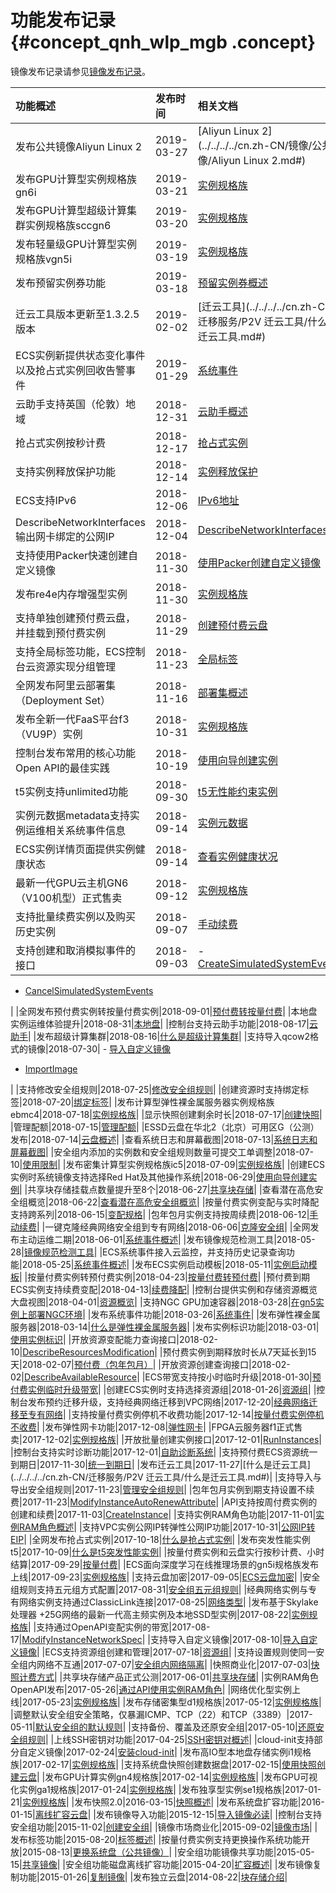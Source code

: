 # 功能发布记录 {#concept_qnh_wlp_mgb .concept}

镜像发布记录请参见[镜像发布记录](../../../../cn.zh-CN/镜像/公共镜像/镜像发布记录.md#)。

|功能概述|发布时间|相关文档|
|:---|:---|:---|
|发布公共镜像Aliyun Linux 2|2019-03-27|[Aliyun Linux 2](../../../../cn.zh-CN/镜像/公共镜像/Aliyun Linux 2.md#)|
|发布GPU计算型实例规格族gn6i|2019-03-21|[实例规格族](../../../../cn.zh-CN/实例/选择实例规格/实例规格族汇总.md#)|
|发布GPU计算型超级计算集群实例规格族sccgn6|2019-03-20|[实例规格族](../../../../cn.zh-CN/实例/选择实例规格/实例规格族汇总.md#)|
|发布轻量级GPU计算型实例规格族vgn5i|2019-03-19|[实例规格族](../../../../cn.zh-CN/实例/选择实例规格/实例规格族汇总.md#)|
|发布预留实例券功能|2019-03-18|[预留实例券概述](../../../../cn.zh-CN/实例/选择实例购买方式/预留实例券/预留实例券概述.md#)|
|迁云工具版本更新至1.3.2.5版本|2019-02-02|[迁云工具](../../../../cn.zh-CN/迁移服务/P2V 迁云工具/什么是迁云工具.md#)|
|ECS实例新提供状态变化事件以及抢占式实例回收告警事件|2019-01-29|[系统事件](../../../../cn.zh-CN/部署与运维/系统事件/系统事件概述.md#)|
|云助手支持英国（伦敦）地域|2018-12-31|[云助手概述](../../../../cn.zh-CN/部署与运维/云助手/云助手概述.md#)|
|抢占式实例按秒计费|2018-12-17|[抢占式实例](../../../../cn.zh-CN/实例/选择实例购买方式/抢占式实例/什么是抢占式实例.md#)|
|支持实例释放保护功能|2018-12-14|[实例释放保护](../../../../cn.zh-CN/实例/管理实例/开启实例释放保护.md#)|
|ECS支持IPv6|2018-12-06|[IPv6地址](../../../../cn.zh-CN/网络/实例IP地址介绍/IPv6地址.md#)|
|DescribeNetworkInterfaces输出网卡绑定的公网IP|2018-12-04|[DescribeNetworkInterfaces](../../../../cn.zh-CN/API参考/弹性网卡/DescribeNetworkInterfaces.md#)|
|支持使用Packer快速创建自定义镜像|2018-11-30|[使用Packer创建自定义镜像](../../../../cn.zh-CN/镜像/自定义镜像/创建自定义镜像/使用Packer创建自定义镜像.md#)|
|发布re4e内存增强型实例|2018-11-30|[实例规格族](../../../../cn.zh-CN/实例/选择实例规格/实例规格族汇总.md#)|
|支持单独创建预付费云盘，并挂载到预付费实例|2018-11-29|[创建预付费云盘](../../../../cn.zh-CN/块存储/云盘/创建云盘/创建预付费云盘.md#)|
|支持全局标签功能，ECS控制台云资源实现分组管理|2018-11-23|[全局标签](../../../../cn.zh-CN/标签与资源/全局标签实践.md#)|
|全网发布阿里云部署集（Deployment Set）|2018-11-16|[部署集概述](../../../../cn.zh-CN/部署与运维/部署集/部署集概述.md#)|
|发布全新一代FaaS平台f3（VU9P）实例|2018-10-31|[实例规格族](../../../../cn.zh-CN/实例/选择实例规格/实例规格族汇总.md#)|
|控制台发布常用的核心功能Open API的最佳实践|2018-10-19|[使用向导创建实例](../../../../cn.zh-CN/实例/创建实例/使用向导创建实例.md#)|
|t5实例支持unlimited功能|2018-09-30|[t5无性能约束实例](cn.zh-CN/实例/选择实例规格/突发型/t5无性能约束实例.md#)|
|实例元数据metadata支持实例运维相关系统事件信息|2018-09-14|[实例元数据](../../../../cn.zh-CN/实例/管理实例/使用实例元数据/什么是实例元数据.md#)|
|ECS实例详情页面提供实例健康状态|2018-09-14|[查看实例健康状况](../../../../cn.zh-CN/部署与运维/监控实例状态/查看实例健康状况.md#)|
|最新一代GPU云主机GN6（V100机型）正式售卖|2018-09-12|[实例规格族](../../../../cn.zh-CN/实例/选择实例规格/实例规格族汇总.md#)|
|支持批量续费实例以及购买历史实例|2018-09-07|[手动续费](../../../../cn.zh-CN/产品定价/续费实例/手动续费.md#)|
|支持创建和取消模拟事件的接口|2018-09-03| -   [CreateSimulatedSystemEvents](../../../../cn.zh-CN/API参考/系统事件/CreateSimulatedSystemEvents.md#)
-   [CancelSimulatedSystemEvents](../../../../cn.zh-CN/API参考/系统事件/CancelSimulatedSystemEvents.md#)

 |
|全网发布预付费实例转按量付费实例|2018-09-01|[预付费转按量付费](../../../../cn.zh-CN/产品定价/预付费转按量付费.md#)|
|本地盘实例运维体验提升|2018-08-31|[本地盘](../../../../cn.zh-CN/块存储/本地盘.md#)|
|控制台支持云助手功能|2018-08-17|[云助手](../../../../cn.zh-CN/部署与运维/云助手/云助手概述.md#)|
|发布超级计算集群|2018-08-16|[什么是超级计算集群](../../../../cn.zh-CN/实例/选择实例规格/超级计算集群（SCC）/什么是超级计算集群.md#)|
|支持导入qcow2格式的镜像|2018-07-30| -   [导入自定义镜像](../../../../cn.zh-CN/镜像/自定义镜像/导入镜像/导入自定义镜像.md#)
-   [ImportImage](../../../../cn.zh-CN/API参考/镜像/ImportImage.md#)

 |
|支持修改安全组规则|2018-07-25|[修改安全组规则](../../../../cn.zh-CN/安全/安全组/管理安全组规则.md#)|
|创建资源时支持绑定标签|2018-07-20|[绑定标签](../../../../cn.zh-CN/标签与资源/标签/绑定标签.md#)|
|发布计算型弹性裸金属服务器实例规格族ebmc4|2018-07-18|[实例规格族](../../../../cn.zh-CN/实例/选择实例规格/实例规格族汇总.md#)|
|显示快照创建剩余时长|2018-07-17|[创建快照](../../../../cn.zh-CN/快照/使用快照/创建快照.md#)|
|管理配额|2018-07-15|[管理配额](../../../../cn.zh-CN/标签与资源/管理配额.md#)|
|ESSD云盘在华北2（北京）可用区G（公测）发布|2018-07-14|[云盘概述](../../../../cn.zh-CN/块存储/云盘/云盘概述.md#)|
|查看系统日志和屏幕截图|2018-07-13|[系统日志和屏幕截图](../../../../cn.zh-CN/部署与运维/查询操作故障/系统日志和屏幕截图.md#)|
|安全组内添加的实例数和安全组规则数量可提交工单调整|2018-07-10|[使用限制](cn.zh-CN/产品简介/使用限制.md#)|
|发布密集计算型实例规格族ic5|2018-07-09|[实例规格族](../../../../cn.zh-CN/实例/选择实例规格/实例规格族汇总.md#)|
|创建ECS实例时系统镜像支持选择Red Hat及其他操作系统|2018-06-29|[使用向导创建实例](../../../../cn.zh-CN/实例/创建实例/使用向导创建实例.md#)|
|共享块存储挂载点数量提升至8个|2018-06-27|[共享块存储](../../../../cn.zh-CN/块存储/共享块存储.md#)|
|查看潜在高危安全组概览|2018-06-22|[查看潜在高危安全组概览](../../../../cn.zh-CN/最佳实践/安全/查看潜在高危安全组概览.md#)|
|按量付费实例变配与实时降配支持跨系列|2018-06-15|[变配规格](../../../../cn.zh-CN/实例/升降配实例/支持变配的实例规格.md#)|
|包年包月实例支持按周续费|2018-06-12|[手动续费](../../../../cn.zh-CN/产品定价/续费实例/手动续费.md#)|
|一键克隆经典网络安全组到专有网络|2018-06-06|[克隆安全组](../../../../cn.zh-CN/安全/安全组/管理安全组.md#section_imc_xwy_lgb)|
|全网发布主动运维二期|2018-06-01|[系统事件概述](../../../../cn.zh-CN/部署与运维/系统事件/系统事件概述.md#)|
|发布镜像规范检测工具|2018-05-28|[镜像规范检测工具](../../../../cn.zh-CN/镜像/自定义镜像/导入镜像/镜像规范检测工具.md#)|
|ECS系统事件接入云监控，并支持历史记录查询功能|2018-05-25|[系统事件概述](../../../../cn.zh-CN/部署与运维/系统事件/系统事件概述.md#)|
|发布ECS实例启动模板|2018-05-11|[实例启动模板](../../../../cn.zh-CN/实例/管理实例/管理实例启动模板/创建实例启动模板.md#)|
|按量付费实例转预付费实例|2018-04-23|[按量付费转预付费](../../../../cn.zh-CN/产品定价/按量付费转预付费.md#)|
|预付费到期ECS实例支持续费变配|2018-04-13|[续费降配](../../../../cn.zh-CN/产品定价/续费实例/续费降配.md#)|
|控制台提供实例和存储资源概览大盘视图|2018-04-01|[资源概览](https://yq.aliyun.com/articles/552809)|
|支持NGC GPU加速容器|2018-03-28|[在gn5实例上部署NGC环境](../../../../cn.zh-CN/实例/选择实例规格/GPU计算型/在gn5实例上部署NGC环境.md#)|
|发布系统事件功能|2018-03-26|[系统事件](../../../../cn.zh-CN/部署与运维/系统事件/系统事件概述.md#)|
|发布弹性裸金属服务器|2018-03-14|[什么是弹性裸金属服务器](../../../../cn.zh-CN/实例/选择实例规格/弹性裸金属服务器（神龙）/什么是弹性裸金属服务器.md#)|
|发布实例标识功能|2018-03-01|[使用实例标识](../../../../cn.zh-CN/实例/管理实例/使用实例标识.md#)|
|开放资源变配能力查询接口|2018-02-10|[DescribeResourcesModification](../../../../cn.zh-CN/API参考/地域/DescribeResourcesModification.md#)|
|预付费实例到期释放时长从7天延长到15天|2018-02-07|[预付费（包年包月）](../../../../cn.zh-CN/产品定价/预付费（包年包月）.md#)|
|开放资源创建查询接口|2018-02-02|[DescribeAvailableResource](../../../../cn.zh-CN/API参考/地域/DescribeAvailableResource.md#)|
|ECS带宽支持按小时临时升级|2018-01-30|[预付费实例临时升级带宽](../../../../cn.zh-CN/实例/升降配实例/升配预付费实例/预付费实例临时升级带宽.md#)|
|创建ECS实例时支持选择资源组|2018-01-26|[资源组](../../../../cn.zh-CN/标签与资源/资源组.md#)|
|控制台发布预约迁移升级，支持经典网络迁移到VPC网络|2017-12-20|[经典网络迁移至专有网络](../../../../cn.zh-CN/网络/经典网络迁移至专有网络.md#)|
|支持按量付费实例停机不收费功能|2017-12-14|[按量付费实例停机不收费](../../../../cn.zh-CN/产品定价/按量付费实例停机不收费.md#)|
|发布弹性网卡功能|2017-12-08|[弹性网卡](../../../../cn.zh-CN/网络/弹性网卡/弹性网卡概述.md#)|
|FPGA云服务器f1正式售卖|2017-12-02|[实例规格族](../../../../cn.zh-CN/实例/选择实例规格/实例规格族汇总.md#)|
|开放批量创建实例接口|2017-12-01|[RunInstances](../../../../cn.zh-CN/API参考/实例/RunInstances.md#)|
|控制台支持实时诊断功能|2017-12-01|[自助诊断系统](../../../../cn.zh-CN/部署与运维/查询操作故障/自助诊断系统.md#)|
|支持预付费ECS资源统一到期日|2017-11-30|[统一到期日](../../../../cn.zh-CN/产品定价/续费实例/统一到期日.md#)|
|发布迁云工具|2017-11-27|[什么是迁云工具](../../../../cn.zh-CN/迁移服务/P2V 迁云工具/什么是迁云工具.md#)|
|支持导入与导出安全组规则|2017-11-23|[管理安全组规则](../../../../cn.zh-CN/安全/安全组/管理安全组规则.md#)|
|包年包月实例到期支持设置不续费|2017-11-23|[ModifyInstanceAutoRenewAttribute](../../../../cn.zh-CN/API参考/实例/ModifyInstanceAutoRenewAttribute.md#)|
|API支持按周付费实例的创建和续费|2017-11-03|[CreateInstance](../../../../cn.zh-CN/API参考/实例/CreateInstance.md#)|
|支持实例RAM角色功能|2017-11-01|[实例RAM角色概述](../../../../cn.zh-CN/安全/实例RAM角色/实例RAM角色概述.md#)|
|支持VPC实例公网IP转弹性公网IP功能|2017-10-31|[公网IP转EIP](../../../../cn.zh-CN/用户指南/ECS固定公网IP转换为EIP.md#)|
|全网发布抢占式实例|2017-10-18|[什么是抢占式实例](../../../../cn.zh-CN/实例/选择实例购买方式/抢占式实例/什么是抢占式实例.md#)|
|发布突发性能实例t5|2017-10-09|[什么是t5突发性能实例](../../../../cn.zh-CN/实例/选择实例规格/突发型/什么是t5突发性能实例.md#)|
|按量付费实例和云盘实行按秒计费、小时结算|2017-09-29|[按量付费](../../../../cn.zh-CN/产品定价/计费对比.md#)|
|ECS面向深度学习在线推理场景的gn5i规格族发布上线|2017-09-23|[实例规格族](../../../../cn.zh-CN/实例/选择实例规格/实例规格族汇总.md#)|
|支持云盘加密|2017-09-05|[ECS云盘加密](../../../../cn.zh-CN/块存储/云盘/ECS云盘加密.md#)|
|安全组规则支持五元组方式配置|2017-08-31|[安全组五元组规则](../../../../cn.zh-CN/最佳实践/安全/安全组五元组规则.md#)|
|经典网络实例与专有网络实例支持通过ClassicLink连接|2017-08-25|[网络类型](../../../../cn.zh-CN/网络/网络类型.md#)|
|发布基于Skylake处理器 +25G网络的最新一代高主频实例及本地SSD型实例|2017-08-22|[实例规格族](../../../../cn.zh-CN/实例/选择实例规格/实例规格族汇总.md#)|
|支持通过OpenAPI变配实例的带宽|2017-08-17|[ModifyInstanceNetworkSpec](../../../../cn.zh-CN/API参考/网络/ModifyInstanceNetworkSpec.md#)|
|支持导入自定义镜像|2017-08-10|[导入自定义镜像](../../../../cn.zh-CN/镜像/自定义镜像/导入镜像/导入自定义镜像.md#)|
|ECS支持资源组创建和管理|2017-07-18|[资源组](../../../../cn.zh-CN/标签与资源/资源组.md#)|
|支持设置规则使同一安全组内网络不互通|2017-07-07|[安全组内网络隔离](../../../../cn.zh-CN/最佳实践/安全/安全组内网络隔离.md#)|
|快照商业化|2017-07-03|[快照计费方式](../../../../cn.zh-CN/产品定价/快照计费方式.md#)|
|共享块存储产品正式公测|2017-06-01|[共享块存储](../../../../cn.zh-CN/块存储/共享块存储.md#)|
|实例RAM角色OpenAPI发布|2017-05-26|[通过API使用实例RAM角色](../../../../cn.zh-CN/安全/实例RAM角色/通过API使用实例RAM角色.md#)|
|网络优化型实例上线|2017-05-23|[实例规格族](../../../../cn.zh-CN/实例/选择实例规格/实例规格族汇总.md#)|
|发布存储密集型d1规格族|2017-05-12|[实例规格族](../../../../cn.zh-CN/实例/选择实例规格/实例规格族汇总.md#)|
|调整默认安全组安全策略，仅暴漏ICMP、TCP（22）和TCP（3389）|2017-05-11|[默认安全组的默认规则](../../../../cn.zh-CN/安全/安全组/安全组概述.md#section_m4b_bdb_3gb)|
|支持备份、覆盖及还原安全组|2017-05-10|[还原安全组规则](../../../../cn.zh-CN/安全/安全组/管理安全组规则.md#section_l2z_jyy_lgb)|
|上线SSH密钥对功能|2017-04-25|[SSH密钥对概述](../../../../cn.zh-CN/安全/SSH密钥对/SSH密钥对概述.md#)|
|cloud-init支持部分自定义镜像|2017-02-24|[安装cloud-init](../../../../cn.zh-CN/镜像/自定义镜像/导入镜像/安装cloud-init.md#)|
|发布高IO型本地盘存储实例i1规格族|2017-02-17|[实例规格族](../../../../cn.zh-CN/实例/选择实例规格/实例规格族汇总.md#)|
|支持系统盘快照创建数据盘|2017-02-15|[使用快照创建云盘](../../../../cn.zh-CN/块存储/云盘/创建云盘/用快照创建云盘.md#)|
|发布GPU计算实例gn4规格族|2017-02-14|[实例规格族](../../../../cn.zh-CN/实例/选择实例规格/实例规格族汇总.md#)|
|发布GPU可视化实例ga1规格族|2017-01-24|[实例规格族](../../../../cn.zh-CN/实例/选择实例规格/实例规格族汇总.md#)|
|发布独享型实例se1规格族|2017-01-21|[实例规格族](../../../../cn.zh-CN/实例/选择实例规格/实例规格族汇总.md#)|
|发布快照2.0|2016-03-15|[快照概述](../../../../cn.zh-CN/快照/快照概述.md#)|
|发布系统盘扩容功能|2016-01-15|[离线扩容云盘](../../../../cn.zh-CN/块存储/云盘/扩容云盘/离线扩容云盘.md#)|
|发布镜像导入功能|2015-12-15|[导入镜像必读](../../../../cn.zh-CN/镜像/自定义镜像/导入镜像/导入镜像必读.md#)|
|控制台支持安全组功能|2015-11-02|[创建安全组](../../../../cn.zh-CN/安全/安全组/创建安全组.md#)|
|镜像市场商业化|2015-09-02|[镜像市场](../../../../cn.zh-CN/镜像/镜像市场.md#)|
|发布标签功能|2015-08-20|[标签概述](../../../../cn.zh-CN/标签与资源/标签/标签概述.md#)|
|按量付费实例支持更换操作系统功能开放|2015-08-13|[更换系统盘（公共镜像）](../../../../cn.zh-CN/块存储/云盘/更换系统盘/更换系统盘（公共镜像）.md#)|
|安全组功能镜像共享功能|2015-05-15|[共享镜像](../../../../cn.zh-CN/镜像/自定义镜像/共享镜像.md#)|
|安全组功能磁盘离线扩容功能|2015-04-20|[扩容概述](../../../../cn.zh-CN/块存储/云盘/扩容云盘/扩容概述.md#)|
|发布镜像复制功能|2015-01-26|[复制镜像](../../../../cn.zh-CN/镜像/自定义镜像/复制镜像.md#)|
|发布独立云盘|2014-08-22|[块存储介绍](../../../../cn.zh-CN/块存储/什么是块存储.md#)|

